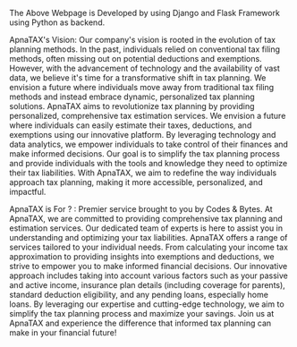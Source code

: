 The Above Webpage is Developed by using Django and Flask Framework using Python as backend.

ApnaTAX's Vision:
Our company's vision is rooted in the evolution of tax planning methods. In the past, individuals relied on conventional tax filing methods, often missing out on potential deductions and exemptions. However, with the advancement of technology and the availability of vast data, we believe it's time for a transformative shift in tax planning. We envision a future where individuals move away from traditional tax filing methods and instead embrace dynamic, personalized tax planning solutions. ApnaTAX aims to revolutionize tax planning by providing personalized, comprehensive tax estimation services. We envision a future where individuals can easily estimate their taxes, deductions, and exemptions using our innovative platform. By leveraging technology and data analytics, we empower individuals to take control of their finances and make informed decisions. Our goal is to simplify the tax planning process and provide individuals with the tools and knowledge they need to optimize their tax liabilities. With ApnaTAX, we aim to redefine the way individuals approach tax planning, making it more accessible, personalized, and impactful.

ApnaTAX is For ? :
Premier service brought to you by Codes & Bytes. At ApnaTAX, we are committed to providing comprehensive tax planning and estimation services. Our dedicated team of experts is here to assist you in understanding and optimizing your tax liabilities. ApnaTAX offers a range of services tailored to your individual needs. From calculating your income tax approximation to providing insights into exemptions and deductions, we strive to empower you to make informed financial decisions. Our innovative approach includes taking into account various factors such as your passive and active income, insurance plan details (including coverage for parents), standard deduction eligibility, and any pending loans, especially home loans. By leveraging our expertise and cutting-edge technology, we aim to simplify the tax planning process and maximize your savings. Join us at ApnaTAX and experience the difference that informed tax planning can make in your financial future!
